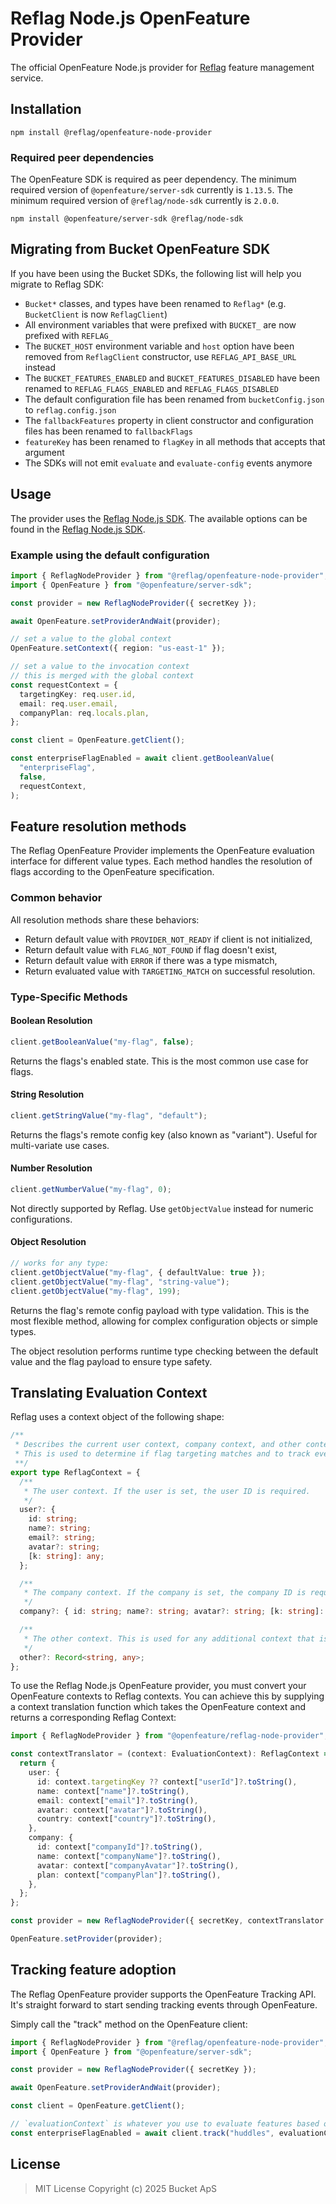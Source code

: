 # Reflag Node.js OpenFeature Provider

The official OpenFeature Node.js provider for [Reflag](https://reflag.com) feature management service.

## Installation

```shell
npm install @reflag/openfeature-node-provider
```

### Required peer dependencies

The OpenFeature SDK is required as peer dependency.
The minimum required version of `@openfeature/server-sdk` currently is `1.13.5`.
The minimum required version of `@reflag/node-sdk` currently is `2.0.0`.

```shell
npm install @openfeature/server-sdk @reflag/node-sdk
```

## Migrating from Bucket OpenFeature SDK

If you have been using the Bucket SDKs, the following list will help you migrate to Reflag SDK:

- `Bucket*` classes, and types have been renamed to `Reflag*` (e.g. `BucketClient` is now `ReflagClient`)
- All environment variables that were prefixed with `BUCKET_` are now prefixed with `REFLAG_`
- The `BUCKET_HOST` environment variable and `host` option have been removed from `ReflagClient` constructor, use `REFLAG_API_BASE_URL` instead
- The `BUCKET_FEATURES_ENABLED` and `BUCKET_FEATURES_DISABLED` have been renamed to `REFLAG_FLAGS_ENABLED` and `REFLAG_FLAGS_DISABLED`
- The default configuration file has been renamed from `bucketConfig.json` to `reflag.config.json`
- The `fallbackFeatures` property in client constructor and configuration files has been renamed to `fallbackFlags`
- `featureKey` has been renamed to `flagKey` in all methods that accepts that argument
- The SDKs will not emit `evaluate` and `evaluate-config` events anymore

## Usage

The provider uses the [Reflag Node.js SDK](https://docs.reflag.com/quickstart/supported-languages-frameworks/node.js-sdk).
The available options can be found in the [Reflag Node.js SDK](https://github.com/reflagcom/javascript/tree/main/packages/node-sdk#initialization-options).

### Example using the default configuration

```typescript
import { ReflagNodeProvider } from "@reflag/openfeature-node-provider";
import { OpenFeature } from "@openfeature/server-sdk";

const provider = new ReflagNodeProvider({ secretKey });

await OpenFeature.setProviderAndWait(provider);

// set a value to the global context
OpenFeature.setContext({ region: "us-east-1" });

// set a value to the invocation context
// this is merged with the global context
const requestContext = {
  targetingKey: req.user.id,
  email: req.user.email,
  companyPlan: req.locals.plan,
};

const client = OpenFeature.getClient();

const enterpriseFlagEnabled = await client.getBooleanValue(
  "enterpriseFlag",
  false,
  requestContext,
);
```

## Feature resolution methods

The Reflag OpenFeature Provider implements the OpenFeature evaluation interface for different value types. Each method handles the resolution of flags according to the OpenFeature specification.

### Common behavior

All resolution methods share these behaviors:

- Return default value with `PROVIDER_NOT_READY` if client is not initialized,
- Return default value with `FLAG_NOT_FOUND` if flag doesn't exist,
- Return default value with `ERROR` if there was a type mismatch,
- Return evaluated value with `TARGETING_MATCH` on successful resolution.

### Type-Specific Methods

#### Boolean Resolution

```ts
client.getBooleanValue("my-flag", false);
```

Returns the flags's enabled state. This is the most common use case for flags.

#### String Resolution

```ts
client.getStringValue("my-flag", "default");
```

Returns the flags's remote config key (also known as "variant"). Useful for multi-variate use cases.

#### Number Resolution

```ts
client.getNumberValue("my-flag", 0);
```

Not directly supported by Reflag. Use `getObjectValue` instead for numeric configurations.

#### Object Resolution

```ts
// works for any type:
client.getObjectValue("my-flag", { defaultValue: true });
client.getObjectValue("my-flag", "string-value");
client.getObjectValue("my-flag", 199);
```

Returns the flag's remote config payload with type validation. This is the most flexible method,
allowing for complex configuration objects or simple types.

The object resolution performs runtime type checking between the default value and the flag payload to ensure type safety.

## Translating Evaluation Context

Reflag uses a context object of the following shape:

```ts
/**
 * Describes the current user context, company context, and other context.
 * This is used to determine if flag targeting matches and to track events.
 **/
export type ReflagContext = {
  /**
   * The user context. If the user is set, the user ID is required.
   */
  user?: {
    id: string;
    name?: string;
    email?: string;
    avatar?: string;
    [k: string]: any;
  };

  /**
   * The company context. If the company is set, the company ID is required.
   */
  company?: { id: string; name?: string; avatar?: string; [k: string]: any };

  /**
   * The other context. This is used for any additional context that is not related to user or company.
   */
  other?: Record<string, any>;
};
```

To use the Reflag Node.js OpenFeature provider, you must convert your OpenFeature contexts to Reflag contexts.
You can achieve this by supplying a context translation function which takes the OpenFeature context and returns
a corresponding Reflag Context:

```ts
import { ReflagNodeProvider } from "@openfeature/reflag-node-provider";

const contextTranslator = (context: EvaluationContext): ReflagContext => {
  return {
    user: {
      id: context.targetingKey ?? context["userId"]?.toString(),
      name: context["name"]?.toString(),
      email: context["email"]?.toString(),
      avatar: context["avatar"]?.toString(),
      country: context["country"]?.toString(),
    },
    company: {
      id: context["companyId"]?.toString(),
      name: context["companyName"]?.toString(),
      avatar: context["companyAvatar"]?.toString(),
      plan: context["companyPlan"]?.toString(),
    },
  };
};

const provider = new ReflagNodeProvider({ secretKey, contextTranslator });

OpenFeature.setProvider(provider);
```

## Tracking feature adoption

The Reflag OpenFeature provider supports the OpenFeature Tracking API.
It's straight forward to start sending tracking events through OpenFeature.

Simply call the "track" method on the OpenFeature client:

```typescript
import { ReflagNodeProvider } from "@reflag/openfeature-node-provider";
import { OpenFeature } from "@openfeature/server-sdk";

const provider = new ReflagNodeProvider({ secretKey });

await OpenFeature.setProviderAndWait(provider);

const client = OpenFeature.getClient();

// `evaluationContext` is whatever you use to evaluate features based off
const enterpriseFlagEnabled = await client.track("huddles", evaluationContext);
```

## License

> MIT License
> Copyright (c) 2025 Bucket ApS
